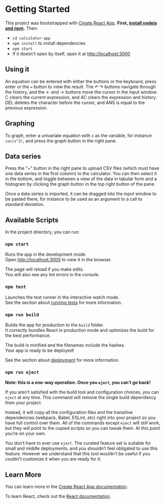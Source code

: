 # Getting Started

This project was bootstrapped with [Create React App](https://github.com/facebook/create-react-app).
**First, [install nodejs and npm](https://docs.npmjs.com/downloading-and-installing-node-js-and-npm).**
Then:
- `cd calculator-app`
- `npm install` to install dependencies
- `npm start`
- If it doesn't open by itself, open it at [http://localhost:3000](http://localhost:3000)

## Using it

An equation can be entered with either the buttons or the keyboard, press enter or the `=`
button to view the result. The ↶ ↷ buttons navigate through the history, and the
← and → buttons move the cursor in the input window. C clears the current expression,
and AC clears the expression and history. DEL deletes the character before the
cursor, and ANS is equal to the previous expression.

## Graphing
To graph, enter a univariate equation with `x` as the variable, for instance
`cos(x^2)`, and press the graph button in the right pane.

## Data series
Press the "+" button in the right pane to upload CSV files (which must have
one data series in the first column) to the calculator. You can then select
it in the bottom, and toggle between a view of the data in tabular form and
a histogram by clicking the graph button in the top right button of the pane.

Once a data series is imported, it can be dragged into the input window to 
be pasted there, for instance to be used as an argument to a call to 
standard deviation.


## Available Scripts

In the project directory, you can run:

### `npm start`

Runs the app in the development mode.\
Open [http://localhost:3000](http://localhost:3000) to view it in the browser.

The page will reload if you make edits.\
You will also see any lint errors in the console.

### `npm test`

Launches the test runner in the interactive watch mode.\
See the section about [running tests](https://facebook.github.io/create-react-app/docs/running-tests) for more information.

### `npm run build`

Builds the app for production to the `build` folder.\
It correctly bundles React in production mode and optimizes the build for the best performance.

The build is minified and the filenames include the hashes.\
Your app is ready to be deployed!

See the section about [deployment](https://facebook.github.io/create-react-app/docs/deployment) for more information.

### `npm run eject`

**Note: this is a one-way operation. Once you `eject`, you can’t go back!**

If you aren’t satisfied with the build tool and configuration choices, you can `eject` at any time. This command will remove the single build dependency from your project.

Instead, it will copy all the configuration files and the transitive dependencies (webpack, Babel, ESLint, etc) right into your project so you have full control over them. All of the commands except `eject` will still work, but they will point to the copied scripts so you can tweak them. At this point you’re on your own.

You don’t have to ever use `eject`. The curated feature set is suitable for small and middle deployments, and you shouldn’t feel obligated to use this feature. However we understand that this tool wouldn’t be useful if you couldn’t customize it when you are ready for it.

## Learn More

You can learn more in the [Create React App documentation](https://facebook.github.io/create-react-app/docs/getting-started).

To learn React, check out the [React documentation](https://reactjs.org/).
